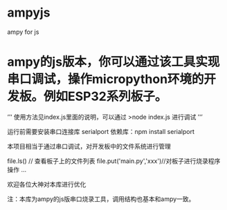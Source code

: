 # ampyjs
ampy for js

# ampy的js版本，你可以通过该工具实现串口调试，操作micropython环境的开发板。例如ESP32系列板子。
‘’‘
  使用方法见index.js里面的说明，可以通过 >node index.js 进行调试
’‘’

运行前需要安装串口连接库 serialport
依赖库：npm install serialport

本项目相当于通过串口调试，对开发板中的文件系统进行管理

file.ls() // 查看板子上的文件列表
file.put('main.py','xxx')//对板子进行烧录程序操作
...

欢迎各位大神对本库进行优化

注：本库为ampy的js版串口烧录工具，调用结构也基本和ampy一致。

